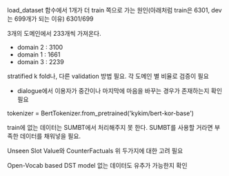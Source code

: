 load_dataset 함수에서 1개가 더 train 쪽으로 가는 원인(아래처럼 train은 6301, dev는 699개가 되는 이유)
6301/699

3개의 도메인에서 233개씩 가져온다.

- domain 2 : 3100
- domain 1 : 1661
- domain 3 : 2239

stratified k fold나, 다른 validation 방법 필요. 각 도메인 별 비율로 검증이 필요

+ dialogue에서 이용자가 중간이나 마지막에 마음을 바꾸는 경우가 존재하는지 확인 필요

tokenizer = BertTokenizer.from_pretrained('kykim/bert-kor-base')

train에 없는 데이터는 SUMBT에서 처리해주지 못 한다.
SUMBT를 사용할 거라면 부족한 데이터를 채워넣을 필요.


Unseen Slot Value와 CounterFactuals
위 두가지에 대한 고려 필요

Open-Vocab based DST model
없는 데이터도 유추가 가능한지 확인
